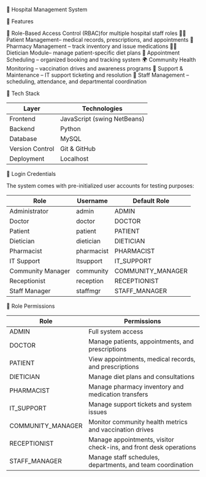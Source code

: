 🏥 Hospital Management System

🚀 Features

🔐 Role-Based Access Control (RBAC)for multiple hospital staff roles
👩‍⚕️ Patient Management– medical records, prescriptions, and appointments
💊 Pharmacy Management – track inventory and issue medications
🧑‍🍳 Dietician Module– manage patient-specific diet plans
📅 Appointment Scheduling – organized booking and tracking system
🌍 Community Health Monitoring – vaccination drives and awareness programs
🧰 Support & Maintenance – IT support ticketing and resolution
💼 Staff Management – scheduling, attendance, and departmental coordination

🧩 Tech Stack

| Layer               | Technologies                 |
| ------------------- | ----------------------       |
|   Frontend          | JavaScript (swing NetBeans)  |
|   Backend           | Python                       |
|   Database          | MySQL                        |
|   Version Control   | Git & GitHub                 |
|   Deployment        | Localhost                    |

🔑 Login Credentials

The system comes with pre-initialized user accounts for testing purposes:

| Role              | Username   | Default Role      |
| ----------------- | ---------- | ----------------- |
| Administrator     | admin      | ADMIN             |
| Doctor            | doctor     | DOCTOR            |
| Patient           | patient    | PATIENT           |
| Dietician         | dietician  | DIETICIAN         |
| Pharmacist        | pharmacist | PHARMACIST        |
| IT Support        | Itsupport  | IT_SUPPORT        |
| Community Manager | community  | COMMUNITY_MANAGER |
| Receptionist      | reception  | RECEPTIONIST      |
| Staff Manager     | staffmgr   | STAFF_MANAGER     |

🧠 Role Permissions

| Role                  | Permissions                                                       |
| --------------------- | ----------------------------------------------------------------- |
|   ADMIN               | Full system access                                                |
|   DOCTOR              | Manage patients, appointments, and prescriptions                  |
|   PATIENT             | View appointments, medical records, and prescriptions             |
|   DIETICIAN           | Manage diet plans and consultations                               |
|   PHARMACIST          | Manage pharmacy inventory and medication transfers                |
|   IT_SUPPORT          | Manage support tickets and system issues                          |
|   COMMUNITY_MANAGER   | Monitor community health metrics and vaccination drives           |
|   RECEPTIONIST        | Manage appointments, visitor check-ins, and front desk operations |
|   STAFF_MANAGER       | Manage staff schedules, departments, and team coordination        |


